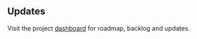 ## Updates

Visit the project [dashboard](https://github.com/users/jjjjguevara/projects/2) for roadmap, backlog and updates.
